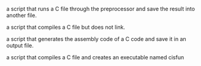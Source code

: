 a script that runs a C file through the preprocessor and save the result into another file.

a script that compiles a C file but does not link.

a script that generates the assembly code of a C code and save it in an output file.

a script that compiles a C file and creates an executable named cisfun
